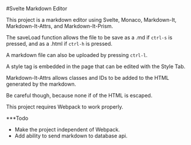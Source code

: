 #Svelte Markdown Editor

This project is a markdown editor using Svelte, Monaco, Markdown-It, Markdown-It-Attrs, and
Markdown-It-Prism.

The saveLoad function allows the file to be save as a .md if `ctrl-s` is pressed, and as a .html if `ctrl-h` is pressed.

A markdown file can also be uploaded by pressing `ctrl-l`.

A style tag is embedded in the page that can be edited with the Style Tab.

Markdown-It-Attrs allows classes and IDs to be added to the HTML generated by the markdown.

Be careful though, because none if of the HTML is escaped.

This project requires Webpack to work properly.

\*\*\*Todo

- Make the project independent of Webpack.
- Add ability to send markdown to database api.
